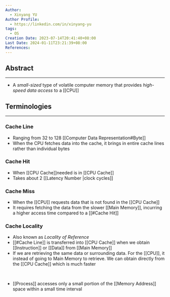 ```yaml
---
Author:
  - Xinyang YU
Author Profile:
  - https://linkedin.com/in/xinyang-yu
tags:
  - OS
Creation Date: 2023-07-14T20:41:40+08:00
Last Date: 2024-01-11T23:21:39+08:00
References: 
---
```

## Abstract
---
- A *small-sized* type of volatile computer memory that provides *high-speed data access* to a [[CPU]]



## Terminologies
---
### Cache Line
* Ranging from 32 to 128 [[Computer Data Representation#Byte]]
* When the CPU fetches data into the cache, it brings in entire cache lines rather than individual bytes

### Cache Hit
- When [[CPU Cache]]needed is in [[CPU Cache]]
- Takes about 2 [[Latency Number |clock cycles]]

### Cache Miss
- When the [[CPU]] requests data that is not found in the [[CPU Cache]]
- It requires fetching the data from the slower [[Main Memory]], incurring a higher access time compared to a [[#Cache Hit]]

### Cache Locality
- Also known as *Locality of Reference*
- [[#Cache Line]] is transferred into [[CPU Cache]] when we obtain [[Instruction]] or [[Data]] from [[Main Memory]]
- If we are retrieving the same data or surrounding data. For the [[CPU]], it instead of going to Main Memory to retrieve. We can obtain directly from the [[CPU Cache]] which is much faster
</br>

- [[Process]] accesses only a small portion of the [[Memory Address]] space within a small time interval 